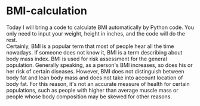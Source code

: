 # BMI-calculation
Today I will bring a code to calculate BMI automatically by Python code. You only need to input your weight, height in inches, and the code will do the rest.  
Certainly, BMI is a popular term that most of people hear all the time nowadays. If someone does not know it, BMI is a term describing about body mass index. BMI is used for risk assessment for the general population. Generally speaking, as a person's BMI increases, so does his or her risk of certain diseases. However, BMI does not distinguish between body fat and lean body mass and does not take into account location of body fat. For this reason, it's not an accurate measure of health for certain populations, such as people with higher than average muscle mass or people whose body composition may be skewed for other reasons.
